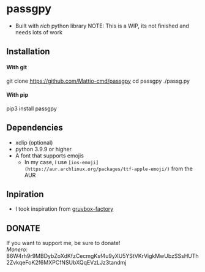 # passgpy
- Built with *rich* python library
NOTE: This is a WIP, its not finished and needs lots of work

## Installation
#### With git
git clone https://github.com/Mattio-cmd/passgpy
cd passgpy
./passg.py

#### With pip
pip3 install passgpy

## Dependencies
- xclip (optional)
- python 3.9.9 or higher
- A font that supports emojis
  * In my case, i use `[ios-emoji](https://aur.archlinux.org/packages/ttf-apple-emoji/)` from the AUR


## Inpiration
- I took inspiration from [gruvbox-factory](https://github.com/paulopacitti/gruvbox-factory)

## DONATE
If you want to support me, be sure to donate!  
*Monero:* 86W4rh9r9MBDybZoXdKfzCecmgKsf4u9yXU5YStVKrVigkMwUbzSSsHUTh2ZvkqeFoK2f6MXPCfNSUbXQqEVzLJz3tandmj

